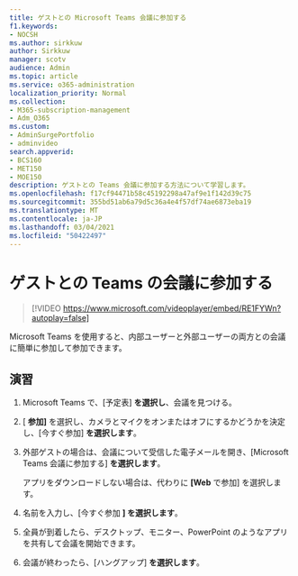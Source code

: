 ```yaml
---
title: ゲストとの Microsoft Teams 会議に参加する
f1.keywords:
- NOCSH
ms.author: sirkkuw
author: Sirkkuw
manager: scotv
audience: Admin
ms.topic: article
ms.service: o365-administration
localization_priority: Normal
ms.collection:
- M365-subscription-management
- Adm_O365
ms.custom:
- AdminSurgePortfolio
- adminvideo
search.appverid:
- BCS160
- MET150
- MOE150
description: ゲストとの Teams 会議に参加する方法について学習します。
ms.openlocfilehash: f17cf94471b58c45192298a47af9e1f142d39c75
ms.sourcegitcommit: 355bd51ab6a79d5c36a4e4f57df74ae6873eba19
ms.translationtype: MT
ms.contentlocale: ja-JP
ms.lasthandoff: 03/04/2021
ms.locfileid: "50422497"
---
```

# <a name="join-a-teams-meeting-with-guests"></a>ゲストとの Teams の会議に参加する

> [!VIDEO https://www.microsoft.com/videoplayer/embed/RE1FYWn?autoplay=false]

Microsoft Teams を使用すると、内部ユーザーと外部ユーザーの両方との会議に簡単に参加して参加できます。

## <a name="try-it"></a>演習

1. Microsoft Teams で、[予定表] **を選択し**、会議を見つける。
1. [ **参加]** を選択し、カメラとマイクをオンまたはオフにするかどうかを決定し、[今すぐ参加] **を選択します**。
1. 外部ゲストの場合は、会議について受信した電子メールを開き、[Microsoft Teams 会議に参加する] **を選択します**。

    アプリをダウンロードしない場合は、代わりに **[Web** で参加] を選択します。
1. 名前を入力し、[今すぐ参加 **] を選択します**。
1. 全員が到着したら、デスクトップ、モニター、PowerPoint のようなアプリを共有して会議を開始できます。
1. 会議が終わったら、[ハングアップ] **を選択します**。